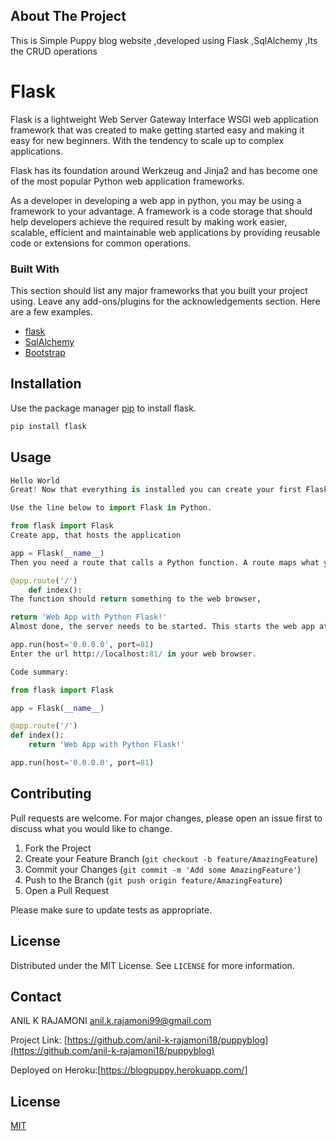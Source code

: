## About The Project



This is Simple Puppy blog website ,developed using Flask ,SqlAlchemy ,Its the CRUD operations 




# Flask

Flask is a lightweight Web Server Gateway Interface WSGI web application framework that was created to make getting started easy and making it easy for new beginners. With the tendency to scale up to complex applications.

Flask has its foundation around Werkzeug and Jinja2 and has become one of the most popular Python web application frameworks.

As a developer in developing a web app in python, you may be using a framework to your advantage. A framework is a code storage that should help developers achieve the required result by making work easier, scalable, efficient and maintainable web applications by providing reusable code or extensions for common operations.

### Built With
This section should list any major frameworks that you built your project using. Leave any add-ons/plugins for the acknowledgements section. Here are a few examples.
* [flask](https://flask.palletsprojects.com/en/1.1.x/)
* [SqlAlchemy](https://flask-sqlalchemy.palletsprojects.com/en/2.x/)
* [Bootstrap](https://getbootstrap.com/)


## Installation

Use the package manager [pip](https://pip.pypa.io/en/stable/) to install flask.

```bash
pip install flask
```

## Usage

```python
Hello World
Great! Now that everything is installed you can create your first Flask App.

Use the line below to import Flask in Python.

from flask import Flask
Create app, that hosts the application

app = Flask(__name__)
Then you need a route that calls a Python function. A route maps what you type in the browser (the url) to a Python function.

@app.route('/')
    def index():
The function should return something to the web browser,

return 'Web App with Python Flask!'
Almost done, the server needs to be started. This starts the web app at port 81.

app.run(host='0.0.0.0', port=81)
Enter the url http://localhost:81/ in your web browser.

Code summary:

from flask import Flask

app = Flask(__name__)

@app.route('/')
def index():
    return 'Web App with Python Flask!'

app.run(host='0.0.0.0', port=81)
```


## Contributing
Pull requests are welcome. For major changes, please open an issue first to discuss what you would like to change.

1. Fork the Project
2. Create your Feature Branch (`git checkout -b feature/AmazingFeature`)
3. Commit your Changes (`git commit -m 'Add some AmazingFeature'`)
4. Push to the Branch (`git push origin feature/AmazingFeature`)
5. Open a Pull Request

Please make sure to update tests as appropriate.



<!-- LICENSE -->
## License

Distributed under the MIT License. See `LICENSE` for more information.



<!-- CONTACT -->
## Contact

ANIL K RAJAMONI anil.k.rajamoni99@gmail.com

Project Link: [https://github.com/anil-k-rajamoni18/puppyblog](https://github.com/anil-k-rajamoni18/puppyblog)

Deployed on Heroku:[https://blogpuppy.herokuapp.com/]



## License
[MIT](https://choosealicense.com/licenses/mit/)



